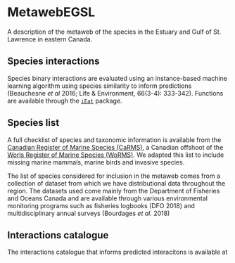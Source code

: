 # MetawebEGSL

A description of the metaweb of the species in the Estuary and Gulf of St. Lawrence in eastern Canada.

## Species interactions

Species binary interactions are evaluated using an instance-based machine learning algorithm using species similarity to inform predictions (Beauchesne *et al* 2016; Life & Environment, 66(3-4): 333-342). Functions are available through the [`iEat`](https://github.com/david-beauchesne/iEat) package.

## Species list

A full checklist of species and taxonomic information is available from the [Canadian Register of Marine Species (CaRMS)](http://www.marinespecies.org/Carms/), a Canadian offshoot of the [Worls Register of Marine Species (WoRMS)](http://www.marinespecies.org). We adapted this list to include missing marine mammals, marine birds and invasive species.

The list of species considered for inclusion in the metaweb comes from a collection of dataset from which we have distributional data throughout the region. The datasets used come mainly from the Department of Fisheries and Oceans Canada and are available through various environmental monitoring programs such as fisheries logbooks (DFO 2018) and multidisciplinary annual surveys (Bourdages *et al.* 2018)

## Interactions catalogue

The interactions catalogue that informs predicted interacitons is available at
